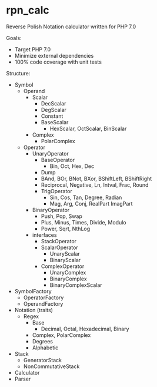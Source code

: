 # rpn_calc
Reverse Polish Notation calculator written for PHP 7.0

Goals:
- Target PHP 7.0
- Minimize external dependencies
- 100% code coverage with unit tests

Structure:
- Symbol
  - Operand
    - Scalar
      - DecScalar
      - DegScalar
      - Constant
      - BaseScalar
        - HexScalar, OctScalar, BinScalar
    - Complex
      - PolarComplex
  - Operator
    - UnaryOperator
      - BaseOperator
        - Bin, Oct, Hex, Dec
      - Dump
      - BAnd, BOr, BNot, BXor, BShiftLeft, BShiftRight
      - Reciprocal, Negative, Ln, Intval, Frac, Round
      - TrigOperator
        - Sin, Cos, Tan, Degree, Radian
        - Mag, Arg, Conj, RealPart ImagPart
    - BinaryOperator
      - Push, Pop, Swap
      - Plus, Minus, Times, Divide, Modulo
      - Power, Sqrt, NthLog
    - interfaces
      - StackOperator
      - ScalarOperator
        - UnaryScalar
        - BinaryScalar
      - ComplexOperator
        - UnaryComplex
        - BinaryComplex
        - BinaryComplexScalar    
- SymbolFactory
  - OperatorFactory
  - OperandFactory
- Notation (traits)
  - Regex
    - Base
      - Decimal, Octal, Hexadecimal, Binary
    - Complex, PolarComplex
    - Degrees
    - Alphabetic
- Stack
  - GeneratorStack
  - NonCommutativeStack
- Calculator
- Parser

